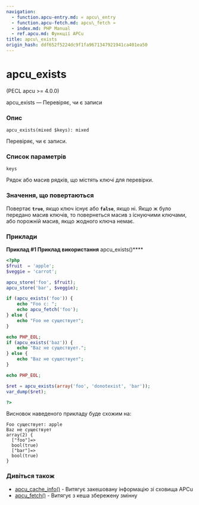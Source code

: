 ```yaml
---
navigation:
  - function.apcu-entry.md: « apcu\_entry
  - function.apcu-fetch.md: apcu\_fetch »
  - index.md: PHP Manual
  - ref.apcu.md: Функції APCu
title: apcu\_exists
origin_hash: ddf652f5224dc9f1fa9671347921941ca401ea50
---
```

# apcu\_exists

(PECL apcu >= 4.0.0)

apcu\_exists — Перевіряє, чи є записи

### Опис

```methodsynopsis
apcu_exists(mixed $keys): mixed
```

Перевіряє, чи є записи.

### Список параметрів

`keys`

Рядок або масив рядків, що містять ключі для перевірки.

### Значення, що повертаються

Повертає **`true`**, якщо ключ існує або **`false`**, якщо ні. Якщо ж було передано масив ключів, то повернеться масив з існуючими ключами, або порожній масив, якщо жодного ключа немає.

### Приклади

**Приклад #1 Приклад використання** apcu\_exists()\*\*\*\*

```php
<?php
$fruit  = 'apple';
$veggie = 'carrot';

apcu_store('foo', $fruit);
apcu_store('bar', $veggie);

if (apcu_exists('foo')) {
    echo "Foo с: ";
    echo apcu_fetch('foo');
} else {
    echo "Foo не существует";
}

echo PHP_EOL;
if (apcu_exists('baz')) {
    echo "Baz не существует.";
} else {
    echo "Baz не существует";
}

echo PHP_EOL;

$ret = apcu_exists(array('foo', 'donotexist', 'bar'));
var_dump($ret);

?>
```

Висновок наведеного прикладу буде схожим на:

```
Foo существует: apple
Baz не существует
array(2) {
  ["foo"]=>
  bool(true)
  ["bar"]=>
  bool(true)
}
```

### Дивіться також

-   [apcu\_cache\_info()](function.apcu-cache-info.md) \- Витягує закешовану інформацію зі сховища APCu
-   [apcu\_fetch()](function.apcu-fetch.md) \- Витягує з кеша збережену змінну
